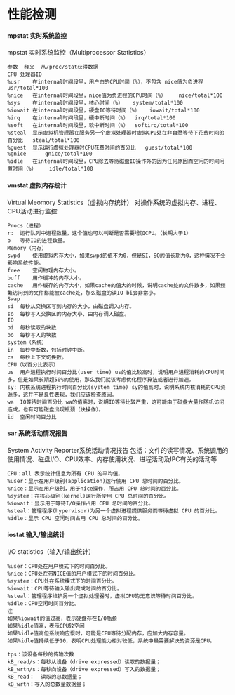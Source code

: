 # 性能检测

#### mpstat 实时系统监控
mpstat 实时系统监控（Multiprocessor Statistics）
```
参数	释义	从/proc/stat获得数据
CPU	处理器ID
%usr	在internal时间段里，用户态的CPU时间（%），不包含 nice值为负进程	usr/total*100
%nice	在internal时间段里，nice值为负进程的CPU时间（%）	nice/total*100
%sys	在internal时间段里，核心时间（%）	system/total*100
%iowait	在internal时间段里，硬盘IO等待时间（%）	iowait/total*100
%irq	在internal时间段里，硬中断时间（%）	irq/total*100
%soft	在internal时间段里，软中断时间（%）	softirq/total*100
%steal	显示虚拟机管理器在服务另一个虚拟处理器时虚拟CPU处在非自愿等待下花费时间的百分比	steal/total*100
%guest	显示运行虚拟处理器时CPU花费时间的百分比	guest/total*100
%gnice		gnice/total*100
%idle	在internal时间段里，CPU除去等待磁盘IO操作外的因为任何原因而空闲的时间闲置时间（%）	idle/total*100
```
#### vmstat 虚拟内存统计
Virtual Meomory Statistics（虚拟内存统计） 对操作系统的虚拟内存、进程、CPU活动进行监控
```
Procs（进程）
r:	运行队列中进程数量，这个值也可以判断是否需要增加CPU。（长期大于1）
b	等待IO的进程数量。
Memory（内存）
swpd	使用虚拟内存大小，如果swpd的值不为0，但是SI，SO的值长期为0，这种情况不会影响系统性能。
free	空闲物理内存大小。
buff	用作缓冲的内存大小。
cache	用作缓存的内存大小，如果cache的值大的时候，说明cache处的文件数多，如果频繁访问到的文件都能被cache处，那么磁盘的读IO bi会非常小。
Swap
si	每秒从交换区写到内存的大小，由磁盘调入内存。
so	每秒写入交换区的内存大小，由内存调入磁盘。
IO
bi	每秒读取的块数
bo	每秒写入的块数
system（系统）
in	每秒中断数，包括时钟中断。
cs	每秒上下文切换数。
CPU（以百分比表示）
us	用户进程执行时间百分比(user time) us的值比较高时，说明用户进程消耗的CPU时间多，但是如果长期超50%的使用，那么我们就该考虑优化程序算法或者进行加速。
sy:	内核系统进程执行时间百分比(system time) sy的值高时，说明系统内核消耗的CPU资源多，这并不是良性表现，我们应该检查原因。
wa	IO等待时间百分比 wa的值高时，说明IO等待比较严重，这可能由于磁盘大量作随机访问造成，也有可能磁盘出现瓶颈（块操作）。
id	空闲时间百分比
```

#### sar 系统活动情况报告
System Activity Reporter系统活动情况报告
包括：文件的读写情况、系统调用的使用情况、磁盘I/O、CPU效率、内存使用状况、进程活动及IPC有关的活动等
```
CPU：all 表示统计信息为所有 CPU 的平均值。
%user：显示在用户级别(application)运行使用 CPU 总时间的百分比。
%nice：显示在用户级别，用于nice操作，所占用 CPU 总时间的百分比。
%system：在核心级别(kernel)运行所使用 CPU 总时间的百分比。
%iowait：显示用于等待I/O操作占用 CPU 总时间的百分比。
%steal：管理程序(hypervisor)为另一个虚拟进程提供服务而等待虚拟 CPU 的百分比。
%idle：显示 CPU 空闲时间占用 CPU 总时间的百分比。
```
#### iostat 输入/输出统计
I/O statistics（输入/输出统计）
```
%user：CPU处在用户模式下的时间百分比。
%nice：CPU处在带NICE值的用户模式下的时间百分比。
%system：CPU处在系统模式下的时间百分比。
%iowait：CPU等待输入输出完成时间的百分比。
%steal：管理程序维护另一个虚拟处理器时，虚拟CPU的无意识等待时间百分比。
%idle：CPU空闲时间百分比。
注
如果%iowait的值过高，表示硬盘存在I/O瓶颈
如果%idle值高，表示CPU较空闲
如果%idle值高但系统响应慢时，可能是CPU等待分配内存，应加大内存容量。
如果%idle值持续低于10，表明CPU处理能力相对较低，系统中最需要解决的资源是CPU。
```
```
tps：该设备每秒的传输次数
kB_read/s：每秒从设备（drive expressed）读取的数据量；
kB_wrtn/s：每秒向设备（drive expressed）写入的数据量；
kB_read：  读取的总数据量；
kB_wrtn：写入的总数量数据量；
```